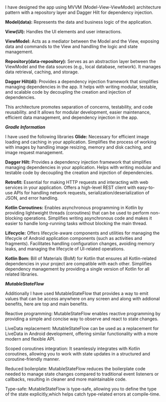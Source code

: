 I have designed the app using MVVM (Model-View-ViewModel) architecture pattern with a repository layer and Dagger Hilt for dependency injection.

**Model(data):** Represents the data and business logic of the application.

**View(UI):** Handles the UI elements and user interactions.

**ViewModel:** Acts as a mediator between the Model and the View, exposing data and commands to the View and handling the logic and state management.

**Repository(data-repository):** Serves as an abstraction layer between the ViewModel and the data sources (e.g., local database, network). It manages data retrieval, caching, and storage.

**Dagger Hilt(di):** Provides a dependency injection framework that simplifies managing dependencies in the app.  It helps with writing modular, testable, and scalable code by decoupling the creation and injection of dependencies.

This architecture promotes separation of concerns, testability, and code reusability.  and It allows for modular development, easier maintenance, efficient data management, and dependency injection in the app.



_**Gradle Information**_

I have used the following libraries
**Glide:** Necessary for efficient image loading and caching in your application.
Simplifies the process of working with images by handling image resizing, memory and disk caching, and image request management.

**Dagger Hilt:** Provides a dependency injection framework that simplifies managing dependencies in your application.
Helps with writing modular and testable code by decoupling the creation and injection of dependencies.

**Retrofit:** Essential for making HTTP requests and interacting with web services in your application.
Offers a high-level REST client with easy-to-use APIs for handling network requests, serialization/deserialization of JSON, and error handling.

**Kotlin Coroutines:** Enables asynchronous programming in Kotlin by providing lightweight threads (coroutines) 
that can be used to perform non-blocking operations.
Simplifies writing asynchronous code and makes it easier to handle long-running tasks without blocking the main thread.

**Lifecycle:** Offers lifecycle-aware components and utilities for managing the lifecycle of 
Android application components (such as activities and fragments).
Facilitates handling configuration changes, avoiding memory leaks, and managing the lifecycle of UI-related operations.

**Kotlin Bom:** Bill of Materials (BoM) for Kotlin that ensures all Kotlin-related dependencies in your project are compatible with each other.
Simplifies dependency management by providing a single version of Kotlin for all related libraries.




_**MutableStateFlow**_

Additionally I have used MutableStateFlow that provides a way to emit values that can be access anywhere on any screen and along with addional benefits, here are top and main benefits.

Reactive programming: MutableStateFlow enables reactive programming by providing a simple and concise way to observe and react to state changes.

LiveData replacement: MutableStateFlow can be used as a replacement for LiveData in Android development,
offering similar functionality with a more modern and flexible API.

Scoped coroutines integration: It seamlessly integrates with Kotlin coroutines, 
allowing you to work with state updates in a structured and coroutine-friendly manner.

Reduced boilerplate: MutableStateFlow reduces the boilerplate code needed to manage state changes 
compared to traditional event listeners or callbacks, resulting in cleaner and more maintainable code.

Type-safe: MutableStateFlow is type-safe, allowing you to define the type of the state explicitly,which helps catch type-related errors at compile-time.
